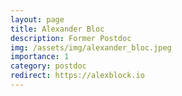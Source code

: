 ```yaml
---
layout: page
title: Alexander Bloc
description: Former Postdoc
img: /assets/img/alexander_bloc.jpeg
importance: 1
category: postdoc
redirect: https://alexblock.io
---
```

